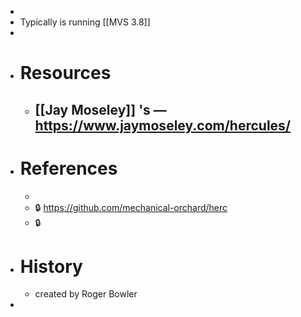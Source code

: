 -
- Typically is running [[MVS 3.8]]
-
- # Resources
	- [[Jay Moseley]] 's — https://www.jaymoseley.com/hercules/
		-
- # References
	-
	- 🔒 https://github.com/mechanical-orchard/herc
	- 🔒
- # History
	- created by Roger Bowler
-
